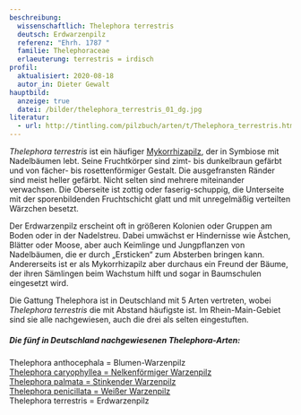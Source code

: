 ```yaml
---
beschreibung:
  wissenschaftlich: Thelephora terrestris
  deutsch: Erdwarzenpilz
  referenz: "Ehrh. 1787 "
  familie: Thelephoraceae
  erlaeuterung: terrestris = irdisch
profil:
  aktualisiert: 2020-08-18
  autor_in: Dieter Gewalt
hauptbild:
  anzeige: true
  datei: /bilder/thelephora_terrestris_01_dg.jpg
literatur:
  - url: http://tintling.com/pilzbuch/arten/t/Thelephora_terrestris.html
---
```

*Thelephora terrestris* ist ein häufiger [Mykorrhizapilz](Mykorrhiza "Glossar"), der in Symbiose mit Nadelbäumen lebt. Seine Fruchtkörper sind zimt- bis dunkelbraun gefärbt und von fächer- bis rosettenförmiger Gestalt. Die ausgefransten Ränder sind meist heller gefärbt. Nicht selten sind mehrere miteinander verwachsen. Die Oberseite ist zottig oder faserig-schuppig, die Unterseite mit der sporenbildenden Fruchtschicht glatt und mit unregelmäßig verteilten Wärzchen besetzt.

Der Erdwarzenpilz erscheint oft in größeren Kolonien oder Gruppen am Boden oder in der Nadelstreu. Dabei umwächst er Hindernisse wie Ästchen, Blätter oder Moose, aber auch Keimlinge und Jungpflanzen von Nadelbäumen, die er durch „Ersticken“ zum Absterben bringen kann. Andererseits ist er als Mykorrhizapilz aber durchaus ein Freund der Bäume, der ihren Sämlingen beim Wachstum hilft und sogar in Baumschulen eingesetzt wird.

Die Gattung Thelephora ist in Deutschland mit 5 Arten vertreten, wobei *Thelephora terrestris* die mit Abstand häufigste ist. Im Rhein-Main-Gebiet sind sie alle nachgewiesen, auch die drei als selten eingestuften.

##### Die fünf in Deutschland nachgewiesenen Thelephora-Arten:

Thelephora anthocephala = Blumen-Warzenpilz\
[Thelephora caryophyllea = Nelkenförmiger Warzenpilz](/pilze/thelephora-caryophyllea-nelkenförmiger-warzenpilz)\
[Thelephora palmata = Stinkender Warzenpilz](/pilze/thelephora-palmata-stinkender-warzenpilz)\
[Thelephora penicillata = Weißer Warzenpilz](/pilze/thelephora-penicillata-weißer-warzenpilz)\
Thelephora terrestris = Erdwarzenpilz